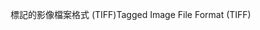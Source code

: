 <span data-ttu-id="0585b-101">標記的影像檔案格式 (TIFF)</span><span class="sxs-lookup"><span data-stu-id="0585b-101">Tagged Image File Format (TIFF)</span></span>
